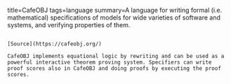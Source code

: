 title=CafeOBJ
tags=language
summary=A language for writing formal (i.e. mathematical) specifications of models for wide varieties of software and systems, and verifying properties of them.
~~~~~~

[Source](https://cafeobj.org/)

CafeOBJ implements equational logic by rewriting and can be used as a powerful interactive theorem proving system. Specifiers can write proof scores also in CafeOBJ and doing proofs by executing the proof scores.
